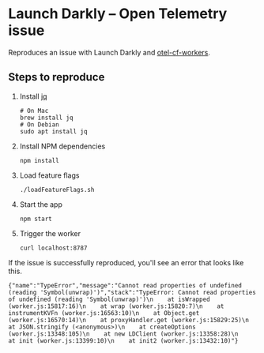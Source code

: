 # Launch Darkly – Open Telemetry issue

Reproduces an issue with Launch Darkly and [otel-cf-workers](https://github.com/evanderkoogh/otel-cf-workers).

## Steps to reproduce

1.  Install [jq](https://jqlang.github.io/jq/)
    ```shell
    # On Mac
    brew install jq
    # On Debian
    sudo apt install jq
    ```

1.  Install NPM dependencies
    ```shell
    npm install
    ```

1.  Load feature flags
    ```shell
    ./loadFeatureFlags.sh
    ```

1.  Start the app
    ```shell
    npm start
    ```

1.  Trigger the worker
    ```shell
    curl localhost:8787
    ```

If the issue is successfully reproduced, you'll see an error that looks like this.

```
{"name":"TypeError","message":"Cannot read properties of undefined (reading 'Symbol(unwrap)')","stack":"TypeError: Cannot read properties of undefined (reading 'Symbol(unwrap)')\n    at isWrapped (worker.js:15817:16)\n    at wrap (worker.js:15820:7)\n    at instrumentKVFn (worker.js:16563:10)\n    at Object.get (worker.js:16570:14)\n    at proxyHandler.get (worker.js:15829:25)\n    at JSON.stringify (<anonymous>)\n    at createOptions (worker.js:13348:105)\n    at new LDClient (worker.js:13358:28)\n    at init (worker.js:13399:10)\n    at init2 (worker.js:13432:10)"}
```
